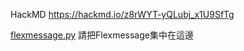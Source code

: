 HackMD https://hackmd.io/z8rWYT-yQLubj_x1U9SfTg

[flexmessage.py](https://github.com/tcwang76/line-bot/blob/master/flexmessage.py) 請把Flexmessage集中在這邊
